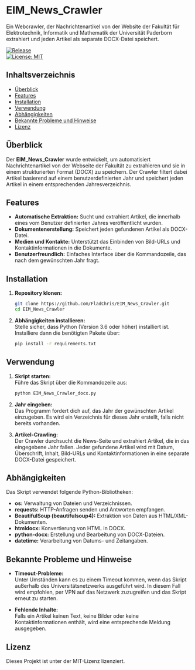 # EIM_News_Crawler

Ein Webcrawler, der Nachrichtenartikel von der Website der Fakultät für Elektrotechnik, Informatik und Mathematik der Universität Paderborn extrahiert und jeden Artikel als separate DOCX-Datei speichert.

[![Release](https://img.shields.io/github/v/release/FladChris/EIM_News_Crawler)](https://github.com/FladChris/EIM_News_Crawler/releases)  
[![License: MIT](https://img.shields.io/badge/License-MIT-yellow.svg)](LICENSE)

## Inhaltsverzeichnis

- [Überblick](#überblick)
- [Features](#features)
- [Installation](#installation)
- [Verwendung](#verwendung)
- [Abhängigkeiten](#abhängigkeiten)
- [Bekannte Probleme und Hinweise](#bekannte-probleme-und-hinweise)
- [Lizenz](#lizenz)

## Überblick

Der **EIM_News_Crawler** wurde entwickelt, um automatisiert Nachrichtenartikel von der Webseite der Fakultät zu extrahieren und sie in einem strukturierten Format (DOCX) zu speichern. Der Crawler filtert dabei Artikel basierend auf einem benutzerdefinierten Jahr und speichert jeden Artikel in einem entsprechenden Jahresverzeichnis.

## Features

- **Automatische Extraktion:** Sucht und extrahiert Artikel, die innerhalb eines vom Benutzer definierten Jahres veröffentlicht wurden.
- **Dokumentenerstellung:** Speichert jeden gefundenen Artikel als DOCX-Datei.
- **Medien und Kontakte:** Unterstützt das Einbinden von Bild-URLs und Kontaktinformationen in die Dokumente.
- **Benutzerfreundlich:** Einfaches Interface über die Kommandozeile, das nach dem gewünschten Jahr fragt.

## Installation

1. **Repository klonen:**  
   ```bash
   git clone https://github.com/FladChris/EIM_News_Crawler.git
   cd EIM_News_Crawler
   ```

2. **Abhängigkeiten installieren:**  
   Stelle sicher, dass Python (Version 3.6 oder höher) installiert ist. Installiere dann die benötigten Pakete über:
   ```bash
   pip install -r requirements.txt
   ```  

## Verwendung

1. **Skript starten:**  
   Führe das Skript über die Kommandozeile aus:
   ```bash
   python EIM_News_Crawler_docx.py
   ```

2. **Jahr eingeben:**  
   Das Programm fordert dich auf, das Jahr der gewünschten Artikel einzugeben. Es wird ein Verzeichnis für dieses Jahr erstellt, falls nicht bereits vorhanden.

3. **Artikel-Crawling:**  
   Der Crawler durchsucht die News-Seite und extrahiert Artikel, die in das eingegebene Jahr fallen. Jeder gefundene Artikel wird mit Datum, Überschrift, Inhalt, Bild-URLs und Kontaktinformationen in eine separate DOCX-Datei gespeichert.

## Abhängigkeiten

Das Skript verwendet folgende Python-Bibliotheken:
- **os:** Verwaltung von Dateien und Verzeichnissen.
- **requests:** HTTP-Anfragen senden und Antworten empfangen.
- **BeautifulSoup (beautifulsoup4):** Extraktion von Daten aus HTML/XML-Dokumenten.
- **htmldocx:** Konvertierung von HTML in DOCX.
- **python-docx:** Erstellung und Bearbeitung von DOCX-Dateien.
- **datetime:** Verarbeitung von Datums- und Zeitangaben.

## Bekannte Probleme und Hinweise

- **Timeout-Probleme:**  
  Unter Umständen kann es zu einem Timeout kommen, wenn das Skript außerhalb des Universitätsnetzwerks ausgeführt wird. In diesem Fall wird empfohlen, per VPN auf das Netzwerk zuzugreifen und das Skript erneut zu starten.
  
- **Fehlende Inhalte:**  
  Falls ein Artikel keinen Text, keine Bilder oder keine Kontaktinformationen enthält, wird eine entsprechende Meldung ausgegeben.

## Lizenz

Dieses Projekt ist unter der MIT-Lizenz lizenziert. 